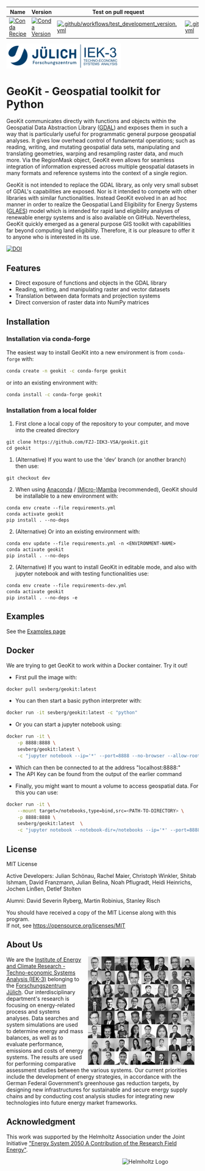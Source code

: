 ﻿| Name |  Version  | Test on pull request | Daily test of conda-forge package|
| --- | --- | --- | --- |
| [![Conda Recipe](https://img.shields.io/badge/recipe-geokit-green.svg)](https://anaconda.org/conda-forge/geokit) | [![Conda Version](https://img.shields.io/conda/vn/conda-forge/geokit.svg)](https://anaconda.org/conda-forge/geokit) | [![.github/workflows/test_development_version.yml](https://github.com/FZJ-IEK3-VSA/geokit/actions/workflows/test_development_version.yml/badge.svg)](https://github.com/FZJ-IEK3-VSA/geokit/actions/workflows/test_development_version.yml) | [![.github/workflows/test_conda_forge_version.yml](https://github.com/FZJ-IEK3-VSA/geokit/actions/workflows/test_conda_forge_version.yml/badge.svg)](https://github.com/FZJ-IEK3-VSA/geokit/actions/workflows/test_conda_forge_version.yml) |

<a href="https://www.fz-juelich.de/en/iek/iek-3"><img src="https://github.com/FZJ-IEK3-VSA/README_assets/blob/main/FJZ_IEK-3_logo.svg?raw=True" alt="Forschungszentrum Juelich Logo" width="300px"></a> 

# GeoKit - **Geo**spatial tool**kit** for Python

GeoKit communicates directly with functions and objects within the Geospatial Data Abstraction Library (<a href="www.gdal.org">GDAL</a>) and exposes them in such a way that is particularly useful for programmatic general purpose geospatial analyses.
It gives low overhead control of fundamental operations; such as reading, writing, and mutating geospatial data sets, manipulating and translating geometries, warping and resampling raster data, and much more.
Via the RegionMask object, GeoKit even allows for seamless integration of information expressed across multiple geospatial datasets in many formats and reference systems into the context of a single region.

GeoKit is not intended to replace the GDAL library, as only very small subset of GDAL's capabilities are exposed. Nor is it intended to compete with other libraries with similar functionalities.
Instead GeoKit evolved in an ad hoc manner in order to realize the Geospatial Land Eligibility for Energy Systems (<a href="https://github.com/FZJ-IEK3-VSA/glaes">GLAES</a>) model which is intended for rapid land eligibility analyses of renewable energy systems and is also available on GitHub.
Nevertheless, GeoKit quickly emerged as a general purpose GIS toolkit with capabilities far beyond computing land eligibility.
Therefore, it is our pleasure to offer it to anyone who is interested in its use.

[![DOI](https://zenodo.org/badge/114900977.svg)](https://zenodo.org/badge/latestdoi/114900977)

## Features

- Direct exposure of functions and objects in the GDAL library
- Reading, writing, and manipulating raster and vector datasets
- Translation between data formats and projection systems
- Direct conversion of raster data into NumPy matrices

## Installation

### Installation via conda-forge
The easiest way to install GeoKit into a new environment is from `conda-forge` with:

```bash
conda create -n geokit -c conda-forge geokit
```

or into an existing environment with:
```bash
conda install -c conda-forge geokit
```

### Installation from a local folder

1. First clone a local copy of the repository to your computer, and move into the created directory

```
git clone https://github.com/FZJ-IEK3-VSA/geokit.git
cd geokit
```

1. (Alternative) If you want to use the 'dev' branch (or another branch) then use:

```
git checkout dev
```

2. When using [Anaconda](https://www.anaconda.com/) / [(Micro-)Mamba](https://mamba.readthedocs.io/en/latest/) (recommended), GeoKit should be installable to a new environment with:

```
conda env create --file requirements.yml
conda activate geokit
pip install . --no-deps
```

2. (Alternative) Or into an existing environment with:

```
conda env update --file requirements.yml -n <ENVIRONMENT-NAME>
conda activate geokit
pip install . --no-deps
```

2. (Alternative) If you want to install GeoKit in editable mode, and also with jupyter notebook and with testing functionalities use:

```
conda env create --file requirements-dev.yml
conda activate geokit
pip install . --no-deps -e
```

## Examples

See the [Examples page](Examples/)

## Docker

We are trying to get GeoKit to work within a Docker container. Try it out!

- First pull the image with:

```bash
docker pull sevberg/geokit:latest
```

- You can then start a basic python interpreter with:

```bash
docker run -it sevberg/geokit:latest -c "python"
```

- Or you can start a jupyter notebook using:

```bash
docker run -it \
    -p 8888:8888 \
    sevberg/geokit:latest \
    -c "jupyter notebook --ip='*' --port=8888 --no-browser --allow-root"
```

- Which can then be connected to at the address "localhost:8888:<API-KEY>"
- The API Key can be found from the output of the earlier command

* Finally, you might want to mount a volume to access geospatial data. For this you can use:

```bash
docker run -it \
    --mount target=/notebooks,type=bind,src=<PATH-TO-DIRECTORY> \
    -p 8888:8888 \
    sevberg/geokit:latest  \
    -c "jupyter notebook --notebook-dir=/notebooks --ip='*' --port=8888 --no-browser --allow-root"
```

## License

MIT License

Active Developers: Julian Schönau, Rachel Maier, Christoph Winkler, Shitab Ishmam, David Franzmann, Julian Belina, Noah Pflugradt, Heidi Heinrichs, Jochen Linßen, Detlef Stolten 

Alumni: David Severin Ryberg, Martin Robinius, Stanley Risch

You should have received a copy of the MIT License along with this program.  
If not, see <https://opensource.org/licenses/MIT>

## About Us

<a href="https://www.fz-juelich.de/en/iek/iek-3"><img src="https://github.com/FZJ-IEK3-VSA/README_assets/blob/main/iek3-square.png?raw=True" alt="Institute image IEK-3" width="280" align="right" style="margin:0px 10px"/></a>

We are the <a href="https://www.fz-juelich.de/en/iek/iek-3">Institute of Energy and Climate Research - Techno-economic Systems Analysis (IEK-3)</a> belonging to the <a href="https://www.fz-juelich.de/en">Forschungszentrum Jülich</a>. Our interdisciplinary department's research is focusing on energy-related process and systems analyses. Data searches and system simulations are used to determine energy and mass balances, as well as to evaluate performance, emissions and costs of energy systems. The results are used for performing comparative assessment studies between the various systems. Our current priorities include the development of energy strategies, in accordance with the German Federal Government’s greenhouse gas reduction targets, by designing new infrastructures for sustainable and secure energy supply chains and by conducting cost analysis studies for integrating new technologies into future energy market frameworks.

## Acknowledgment

This work was supported by the Helmholtz Association under the Joint Initiative ["Energy System 2050   A Contribution of the Research Field Energy"](https://www.helmholtz.de/en/research/energy/energy_system_2050/).

<a href="https://www.helmholtz.de/en/"><img src="https://www.helmholtz.de/fileadmin/user_upload/05_aktuelles/Marke_Design/logos/HG_LOGO_S_ENG_RGB.jpg" alt="Helmholtz Logo" width="200px" style="float:right"></a>
